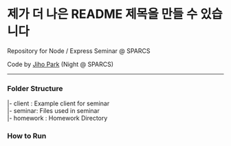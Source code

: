 # 제가 더 나은 README 제목을 만들 수 있습니다 
Repository for Node / Express Seminar @ SPARCS

Code by [Jiho Park](https://github.com/UrWrstNightmare) (Night @ SPARCS)

---
### Folder Structure
|- client :  Example client for seminar\
|- seminar:  Files used in seminar\
|- homework : Homework Directory


### How to Run
